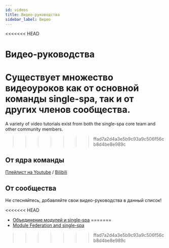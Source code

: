 ```yaml
---
id: videos
title: Видео-руководства
sidebar_label: Видео
---
```


<<<<<<< HEAD
# Видео-руководства

Существует множество видеоуроков как от основной команды single-spa, так и от других членов сообщества.
=======
A variety of video tutorials exist from both the single-spa core team and other community members.
>>>>>>> ffad7a2d4a3e5b9c93a9c506f56cb8d4be8e989c

## От ядра команды

[Плейлист на Youtube](https://www.youtube.com/playlist?list=PLLUD8RtHvsAOhtHnyGx57EYXoaNsxGrTU) / [Bilibili](https://space.bilibili.com/495254378)

## От сообщества

Не стесняйтесь, добавляйте свои видео-руководства в данный список!

<<<<<<< HEAD
- [Объединение модулей и single-spa](https://www.youtube.com/watch?v=wxnwPLLIJCY)
=======
- [Module Federation and single-spa](https://www.youtube.com/watch?v=wxnwPLLIJCY)
>>>>>>> ffad7a2d4a3e5b9c93a9c506f56cb8d4be8e989c
